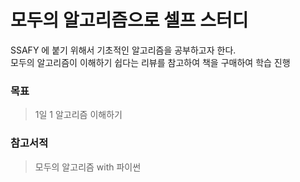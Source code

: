 # 모두의 알고리즘으로 셀프 스터디
SSAFY 에 붙기 위해서 기초적인 알고리즘을 공부하고자 한다.     
모두의 알고리즘이 이해하기 쉽다는 리뷰를 참고하여 책을 구매하여 학습 진행

### 목표
>1일 1 알고리즘 이해하기

### 참고서적 
> 모두의 알고리즘 with 파이썬 
